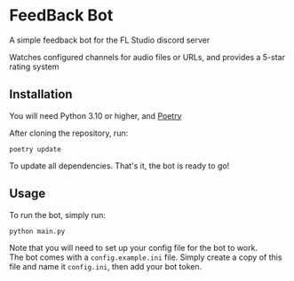 # FeedBack Bot

A simple feedback bot for the FL Studio discord server

Watches configured channels for audio files or URLs, and provides a 5-star rating system

## Installation

You will need Python 3.10 or higher, and [Poetry](https://python-poetry.org/docs/#installation)

After cloning the repository, run:
```
poetry update
```
To update all dependencies. That's it, the bot is ready to go!

## Usage

To run the bot, simply run:
```
python main.py
```
Note that you will need to set up your config file for the bot to work.  
The bot comes with a `config.example.ini` file. Simply create a copy of this file and name it `config.ini`, then add your bot token.

